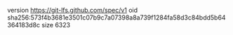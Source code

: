 version https://git-lfs.github.com/spec/v1
oid sha256:573f4b3681e3501c07b9c7a07398a8a739f1284fa58d3c84bdd5b64364183d8c
size 6323
